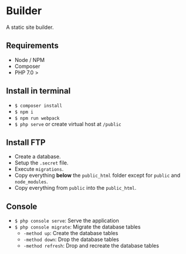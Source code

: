 # Builder
A static site builder.

## Requirements
- Node / NPM
- Composer
- PHP 7.0 >

## Install in terminal
- ```$ composer install```
- ```$ npm i```
- ```$ npm run webpack ```
- ```$ php serve``` or create virtual host at ```/public```

## Install FTP
- Create a database.
- Setup the ```.secret``` file.
- Execute ```migrations```.
- Copy everything **below** the ```public_html``` folder except for ```public``` and ```node_modules```.
- Copy everything from ```public``` into the ```public_html```.

## Console
- ```$ php console serve```: Serve the application
- ```$ php console migrate```: Migrate the database tables
    - ```-method up```: Create the database tables
    - ```-method down```: Drop the database tables
    - ```-method refresh```: Drop and recreate the database tables
